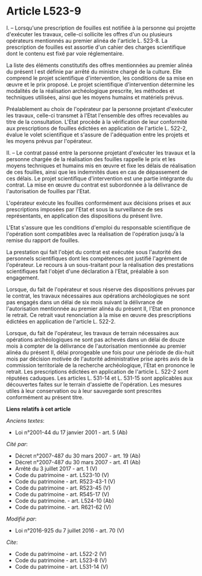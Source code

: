 # Article L523-9

I. – Lorsqu'une prescription de fouilles est notifiée à la personne qui projette d'exécuter les travaux, celle-ci sollicite
les offres d'un ou plusieurs opérateurs mentionnés au premier alinéa de l'article L. 523-8. La prescription de fouilles est
assortie d'un cahier des charges scientifique dont le contenu est fixé par voie réglementaire. 

La liste des éléments constitutifs des offres mentionnées au premier alinéa du présent I est définie par arrêté du ministre
chargé de la culture. Elle comprend le projet scientifique d'intervention, les conditions de sa mise en œuvre et le prix
proposé. Le projet scientifique d'intervention détermine les modalités de la réalisation archéologique prescrite, les
méthodes et techniques utilisées, ainsi que les moyens humains et matériels prévus. 

Préalablement au choix de l'opérateur par la personne projetant d'exécuter les travaux, celle-ci transmet à l'Etat l'ensemble
des offres recevables au titre de la consultation. L'Etat procède à la vérification de leur conformité aux prescriptions de
fouilles édictées en application de l'article L. 522-2, évalue le volet scientifique et s'assure de l'adéquation entre les
projets et les moyens prévus par l'opérateur. 

II. – Le contrat passé entre la personne projetant d'exécuter les travaux et la personne chargée de la réalisation des
fouilles rappelle le prix et les moyens techniques et humains mis en œuvre et fixe les délais de réalisation de ces fouilles,
ainsi que les indemnités dues en cas de dépassement de ces délais. Le projet scientifique d'intervention est une partie
intégrante du contrat. La mise en œuvre du contrat est subordonnée à la délivrance de l'autorisation de fouilles par l'Etat. 

L'opérateur exécute les fouilles conformément aux décisions prises et aux prescriptions imposées par l'Etat et sous la
surveillance de ses représentants, en application des dispositions du présent livre. 

L'Etat s'assure que les conditions d'emploi du responsable scientifique de l'opération sont compatibles avec la réalisation
de l'opération jusqu'à la remise du rapport de fouilles. 

La prestation qui fait l'objet du contrat est exécutée sous l'autorité des personnels scientifiques dont les compétences ont
justifié l'agrément de l'opérateur. Le recours à un sous-traitant pour la réalisation des prestations scientifiques fait
l'objet d'une déclaration à l'Etat, préalable à son engagement. 

Lorsque, du fait de l'opérateur et sous réserve des dispositions prévues par le contrat, les travaux nécessaires aux
opérations archéologiques ne sont pas engagés dans un délai de six mois suivant la délivrance de l'autorisation mentionnée au
premier alinéa du présent II, l'Etat en prononce le retrait. Ce retrait vaut renonciation à la mise en œuvre des
prescriptions édictées en application de l'article L. 522-2. 

Lorsque, du fait de l'opérateur, les travaux de terrain nécessaires aux opérations archéologiques ne sont pas achevés dans un
délai de douze mois à compter de la délivrance de l'autorisation mentionnée au premier alinéa du présent II, délai
prorogeable une fois pour une période de dix-huit mois par décision motivée de l'autorité administrative prise après avis de
la commission territoriale de la recherche archéologique, l'Etat en prononce le retrait. Les prescriptions édictées en
application de l'article L. 522-2 sont réputées caduques. Les articles L. 531-14 et L. 531-15 sont applicables aux
découvertes faites sur le terrain d'assiette de l'opération. Les mesures utiles à leur conservation ou à leur sauvegarde sont
prescrites conformément au présent titre.

**Liens relatifs à cet article**

_Anciens textes_:

  - Loi n°2001-44 du 17 janvier 2001 - art. 5 (Ab)

_Cité par_:

  - Décret n°2007-487 du 30 mars 2007 - art. 19 (Ab)
  - Décret n°2007-487 du 30 mars 2007 - art. 41 (Ab)
  - Arrêté du 3 juillet 2017 - art. 1 (V)
  - Code du patrimoine - art. L523-10 (V)
  - Code du patrimoine - art. R523-43-1 (V)
  - Code du patrimoine - art. R523-45 (V)
  - Code du patrimoine - art. R545-17 (V)
  - Code du patrimoine. - art. L524-10 (Ab)
  - Code du patrimoine. - art. R621-62 (V)

_Modifié par_:

  - Loi n°2016-925 du 7 juillet 2016 - art. 70 (V)

_Cite_:

  - Code du patrimoine - art. L522-2 (V)
  - Code du patrimoine - art. L523-8 (V)
  - Code du patrimoine - art. L531-14 (V)
